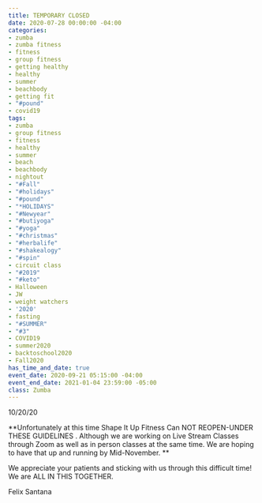 ```yaml
---
title: TEMPORARY CLOSED
date: 2020-07-28 00:00:00 -04:00
categories:
- zumba
- zumba fitness
- fitness
- group fitness
- getting healthy
- healthy
- summer
- beachbody
- getting fit
- "#pound"
- covid19
tags:
- zumba
- group fitness
- fitness
- healthy
- summer
- beach
- beachbody
- nightout
- "#Fall"
- "#holidays"
- "#pound"
- "*HOLIDAYS"
- "#Newyear"
- "#butiyoga"
- "#yoga"
- "#christmas"
- "#herbalife"
- "#shakealogy"
- "#spin"
- circuit class
- "#2019"
- "#keto"
- Halloween
- JW
- weight watchers
- '2020'
- fasting
- "#SUMMER"
- "#3"
- COVID19
- summer2020
- backtoschool2020
- Fall2020
has_time_and_date: true
event_date: 2020-09-21 05:15:00 -04:00
event_end_date: 2021-01-04 23:59:00 -05:00
class: Zumba
---
```


10/20/20

**Unfortunately at this time Shape It Up Fitness Can NOT REOPEN-UNDER THESE GUIDELINES . Although we are working on Live Stream Classes through Zoom as well as in person classes at the same time. We are hoping to have that up and running by Mid-November.
**

We appreciate your patients and sticking with us through this difficult time! We are ALL IN THIS TOGETHER.

Felix Santana
